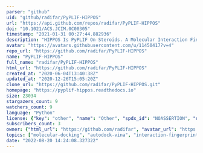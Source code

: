 ```yaml
---
parser: "github"
uid: "github/radifar/PyPLIF-HIPPOS"
url: "https://api.github.com/repos/radifar/PyPLIF-HIPPOS"
doi: "10.1021/ACS.JCIM.0C00305"
timestamp: "2021-01-31 00:27:44.882936"
description: "HIPPOS Is PyPLIF On Steroids. A Molecular Interaction Fingerprinting Tool for Docking Results of Autodock Vina and PLANTS"
avatar: "https://avatars.githubusercontent.com/u/11450417?v=4"
repo_url: "https://github.com/radifar/PyPLIF-HIPPOS"
name: "PyPLIF-HIPPOS"
full_name: "radifar/PyPLIF-HIPPOS"
html_url: "https://github.com/radifar/PyPLIF-HIPPOS"
created_at: "2020-06-04T13:40:38Z"
updated_at: "2020-12-26T15:05:20Z"
clone_url: "https://github.com/radifar/PyPLIF-HIPPOS.git"
homepage: "https://pyplif-hippos.readthedocs.io"
size: 23034
stargazers_count: 9
watchers_count: 9
language: "Python"
license: {"key": "other", "name": "Other", "spdx_id": "NOASSERTION", "url": null, "node_id": "MDc6TGljZW5zZTA="}
subscribers_count: 3
owner: {"html_url": "https://github.com/radifar", "avatar_url": "https://avatars.githubusercontent.com/u/11450417?v=4", "login": "radifar", "type": "User"}
topics: ["molecular-docking", "autodock-vina", "interaction-fingerprinting", "virtual-screening", "drug-discovery"]
date: "2022-08-20 14:24:08.327322"
---
```

